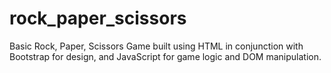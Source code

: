 # rock_paper_scissors
Basic Rock, Paper, Scissors Game built using HTML in conjunction with Bootstrap for design, and JavaScript for game logic and DOM manipulation. 
